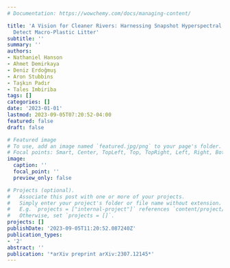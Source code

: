 ```yaml
---
# Documentation: https://wowchemy.com/docs/managing-content/

title: 'A Vision for Cleaner Rivers: Harnessing Snapshot Hyperspectral Imaging to
  Detect Macro-Plastic Litter'
subtitle: ''
summary: ''
authors:
- Nathaniel Hanson
- Ahmet Demirkaya
- Deniz Erdoğmuş
- Aron Stubbins
- Taşkın Padır
- Tales Imbiriba
tags: []
categories: []
date: '2023-01-01'
lastmod: 2023-09-05T07:20:52-04:00
featured: false
draft: false

# Featured image
# To use, add an image named `featured.jpg/png` to your page's folder.
# Focal points: Smart, Center, TopLeft, Top, TopRight, Left, Right, BottomLeft, Bottom, BottomRight.
image:
  caption: ''
  focal_point: ''
  preview_only: false

# Projects (optional).
#   Associate this post with one or more of your projects.
#   Simply enter your project's folder or file name without extension.
#   E.g. `projects = ["internal-project"]` references `content/project/deep-learning/index.md`.
#   Otherwise, set `projects = []`.
projects: []
publishDate: '2023-09-05T11:20:52.087240Z'
publication_types:
- '2'
abstract: ''
publication: '*arXiv preprint arXiv:2307.12145*'
---
```

